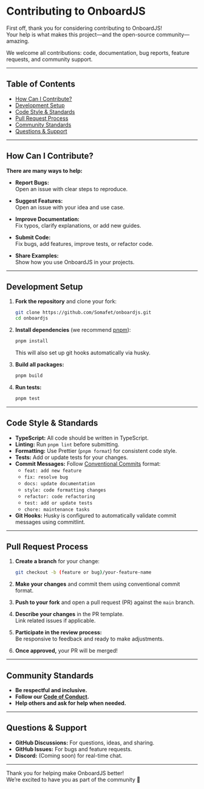 # Contributing to OnboardJS

First off, thank you for considering contributing to OnboardJS!  
Your help is what makes this project—and the open-source community—amazing.

We welcome all contributions: code, documentation, bug reports, feature requests, and community support.

---

## Table of Contents

- [How Can I Contribute?](#how-can-i-contribute)
- [Development Setup](#development-setup)
- [Code Style & Standards](#code-style--standards)
- [Pull Request Process](#pull-request-process)
- [Community Standards](#community-standards)
- [Questions & Support](#questions--support)

---

## How Can I Contribute?

**There are many ways to help:**

- **Report Bugs:**  
  Open an issue with clear steps to reproduce.

- **Suggest Features:**  
  Open an issue with your idea and use case.

- **Improve Documentation:**  
  Fix typos, clarify explanations, or add new guides.

- **Submit Code:**  
  Fix bugs, add features, improve tests, or refactor code.

- **Share Examples:**  
  Show how you use OnboardJS in your projects.

---

## Development Setup

1. **Fork the repository** and clone your fork:

   ```bash
   git clone https://github.com/Somafet/onboardjs.git
   cd onboardjs
   ```

2. **Install dependencies** (we recommend [pnpm](https://pnpm.io/)):

   ```bash
   pnpm install
   ```

   This will also set up git hooks automatically via husky.

3. **Build all packages:**

   ```bash
   pnpm build
   ```

4. **Run tests:**

   ```bash
   pnpm test
   ```

---

## Code Style & Standards

- **TypeScript:** All code should be written in TypeScript.
- **Linting:** Run `pnpm lint` before submitting.
- **Formatting:** Use Prettier (`pnpm format`) for consistent code style.
- **Tests:** Add or update tests for your changes.
- **Commit Messages:** Follow [Conventional Commits](https://www.conventionalcommits.org/) format:
  - `feat: add new feature`
  - `fix: resolve bug`
  - `docs: update documentation`
  - `style: code formatting changes`
  - `refactor: code refactoring`
  - `test: add or update tests`
  - `chore: maintenance tasks`
- **Git Hooks:** Husky is configured to automatically validate commit messages using commitlint.

---

## Pull Request Process

1. **Create a branch** for your change:

   ```bash
   git checkout -b (feature or bug)/your-feature-name
   ```

2. **Make your changes** and commit them using conventional commit format.

3. **Push to your fork** and open a pull request (PR) against the `main` branch.

4. **Describe your changes** in the PR template.  
   Link related issues if applicable.

5. **Participate in the review process:**  
   Be responsive to feedback and ready to make adjustments.

6. **Once approved,** your PR will be merged!

---

## Community Standards

- **Be respectful and inclusive.**
- **Follow our [Code of Conduct](./CODE_OF_CONDUCT.md).**
- **Help others and ask for help when needed.**

---

## Questions & Support

- **GitHub Discussions:** For questions, ideas, and sharing.
- **GitHub Issues:** For bugs and feature requests.
- **Discord:** (Coming soon) for real-time chat.

---

Thank you for helping make OnboardJS better!  
We’re excited to have you as part of the community 🚀
